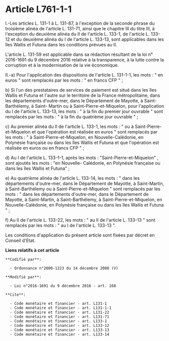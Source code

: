 # Article L761-1-1

I.-Les articles L. 131-1 à L. 131-87, à l'exception de la seconde phrase du troisième alinéa de l'article L. 131-71, ainsi
que le chapitre III du titre III, à l'exception du deuxième alinéa du II de l'article L. 133-1, de l'article L. 133-12 et du
deuxième alinéa du I de l'article L. 133-13, sont applicables dans les îles Wallis et Futuna dans les conditions prévues au
II. 

L'article L. 131-59 est applicable dans sa rédaction résultant de la loi n° 2016-1691 du 9 décembre 2016 relative à la
transparence, à la lutte contre la corruption et à la modernisation de la vie économique.

II.-a) Pour l'application des dispositions de l'article L. 131-1-1, les mots : " en euros " sont remplacés par les mots : "
en francs CFP " ; 

b) Si l'un des prestataires de services de paiement est situé dans les îles Wallis et Futuna et l'autre sur le territoire de
la France métropolitaine, dans les départements d'outre-mer, dans le Département de Mayotte, à Saint-Barthélemy, à Saint-
Martin ou à Saint-Pierre-et-Miquelon, pour l'application du I de l'article L. 133-13, les mots : " à la fin du premier jour
ouvrable " sont remplacés par les mots : " à la fin du quatrième jour ouvrable " ; 

c) Au premier alinéa du II de l'article L. 133-1, les mots : " ou à Saint-Pierre-et-Miquelon et que l'opération est réalisée
en euros " sont remplacés par les mots : " à Saint-Pierre-et-Miquelon, en Nouvelle-Calédonie, en Polynésie française ou dans
les îles Wallis et Futuna et que l'opération est réalisée en euros ou en francs CFP " ; 

d) Au I de l'article L. 133-1-1, après les mots : "Saint-Pierre-et-Miquelon" , sont ajoutés les mots : "en Nouvelle-
Calédonie, en Polynésie française ou dans les îles Wallis et Futuna" ; 

e) Au quatrième alinéa de l'article L. 133-14, les mots : " dans les départements d'outre-mer, dans le Département de
Mayotte, à Saint-Martin, à Saint-Barthélemy ou à Saint-Pierre-et-Miquelon " sont remplacés par les mots : " dans les
départements d'outre-mer, dans le Département de Mayotte, à Saint-Martin, à Saint-Barthélemy, à Saint-Pierre-et-Miquelon, en
Nouvelle-Calédonie, en Polynésie française ou dans les îles Wallis et Futuna " ; 

f) Au II de l'article L. 133-22, les mots : " au II de l'article L. 133-13 " sont remplacés par les mots : " au I de
l'article L. 133-13 ". 

Les conditions d'application du présent article sont fixées par décret en Conseil d'Etat.

**Liens relatifs à cet article**

	**Codifié par**:

	  - Ordonnance n°2000-1223 du 14 décembre 2000 (V)

	**Modifié par**:

	  - Loi n°2016-1691 du 9 décembre 2016 - art. 168

	**Cite**:

	  - Code monétaire et financier - art. L131-1
	  - Code monétaire et financier - art. L131-1-1
	  - Code monétaire et financier - art. L131-22
	  - Code monétaire et financier - art. L131-71
	  - Code monétaire et financier - art. L133-1
	  - Code monétaire et financier - art. L133-12
	  - Code monétaire et financier - art. L133-13
	  - Code monétaire et financier - art. L133-14
